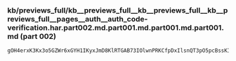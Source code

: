 ### kb/previews_full/kb__previews_full__kb__previews_full__kb__previews_full__pages__auth__auth_code-verification.har.part002.md.part001.md.part001.md.part001.md (part 002)

```md
gOH4erxK3Kx3o5GZWr6xGYH1IKyxJmD8KlRTGAB73IOlwnPRKCfpDxIlsnQT3pO5pcBssKIzvUTT1lC1zVksycheSYDARzyl50gxNGdiksH5S4PwjkPCWQ/aTFmggAczjK1t/IIkESm2QgSjXBsiQd
```

```
